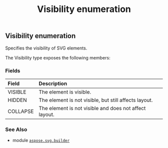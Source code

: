 ﻿---
title: Visibility enumeration
second_title: Aspose.SVG for Python via .NET API References
description: 
type: docs
weight: 1900
url: /python-net/aspose.svg.builder/visibility/
is_root: false
---

## Visibility enumeration

Specifies the visibility of SVG elements.



The Visibility type exposes the following members:

### Fields
| Field | Description |
| :- | :- |
| VISIBLE | The element is visible. |
| HIDDEN | The element is not visible, but still affects layout. |
| COLLAPSE | The element is not visible and does not affect layout. |



### See Also
* module [`aspose.svg.builder`](..)
